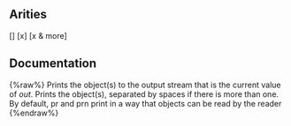 ## Arities
[]
[x]
[x & more]

## Documentation
{%raw%}
Prints the object(s) to the output stream that is the current value
  of *out*.  Prints the object(s), separated by spaces if there is
  more than one.  By default, pr and prn print in a way that objects
  can be read by the reader
{%endraw%}
